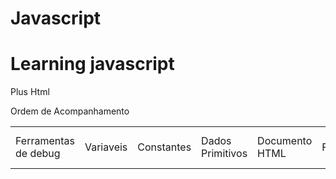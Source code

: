 # Javascript

<h1>Learning javascript</h1>

<p>Plus  Html</p>

<table>
    <tr>
        <label>Ordem de Acompanhamento</label>
        <td>Ferramentas de debug</td>
        <td>Variaveis</td>
        <td>Constantes</td>
        <td>Dados Primitivos</td>
        <td>Documento HTML</td>
        <td>Funções</td>
        <td>Objetos</td>
        <td>Trabalhando com Numeros</td>
        <td>Trabalhando com String</td>
        <td>Trabalhando com Array</td>
    </tr>
</table>
